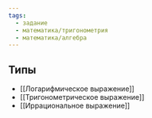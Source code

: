 ```yaml
---
tags:
  - задание
  - математика/тригонометрия
  - математика/алгебра
---
```

## Типы

- [[Логарифмическое выражение]]
- [[Тригонометрическое выражение]]
- [[Иррациональное выражение]]